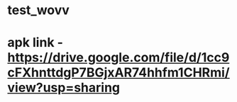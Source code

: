 # test_wovv
# apk link - https://drive.google.com/file/d/1cc9cFXhnttdgP7BGjxAR74hhfm1CHRmi/view?usp=sharing

